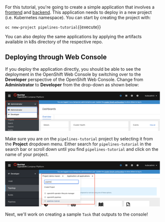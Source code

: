 For this tutorial, you're going to create a simple application that involves a [frontend](https://github.com/openshift-pipelines/vote-ui) and [backend](https://github.com/openshift-pipelines/vote-api). This application needs to deploy in a new project (i.e. Kubernetes namespace). You can start by creating the project with:

`oc new-project pipelines-tutorial`{{execute}}

You can also deploy the same applications by applying the artifacts available in k8s directory of the respective repo.

## Deploying through Web Console

If you deploy the application directly, you should be able to see the deployment in the OpenShift Web Console by switching over to the **Developer** perspective of the OpenShift Web Console. Change from **Administrator** to **Developer** from the drop-down as shown below:

![Web Console Developer](https://github.com/avishayx/ocp-demo-session/blob/main/assets/middleware/pipelines/web-console-developer.png)

Make sure you are on the `pipelines-tutorial` project by selecting it from the **Project** dropdown menu. Either search for `pipelines-tutorial` in the search bar or scroll down until you find `pipelines-tutorial` and click on the name of your project.

![Web Console Login](https://github.com/avishayx/ocp-demo-session/blob/main/assets/middleware/pipelines/web-console-project.png)

Next, we'll work on creating a sample `Task` that outputs to the console!